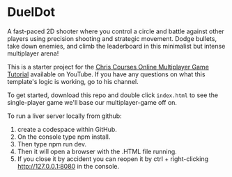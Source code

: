 # DuelDot
A fast-paced 2D shooter where you control a circle and battle against other players using precision shooting and strategic movement. Dodge bullets, take down enemies, and climb the leaderboard in this minimalist but intense multiplayer arena! 

This is a starter project for the [Chris Courses Online Multiplayer Game Tutorial](https://www.youtube.com/watch?v=Wcvqnx14cZA) available on YouTube. If you have any questions on what this template's logic is working, go to his channel.

To get started, download this repo and double click `index.html` to see the single-player game we'll base our multiplayer-game off on.

To run a liver server locally from github:
1. create a codespace within GitHub.
2. On the console type npm install.
3. Then type npm run dev.
4. Then it will open a browser with the .HTML file running.
5. If you close it by accident you can reopen it by ctrl + right-clicking http://127.0.0.1:8080 in the console.
